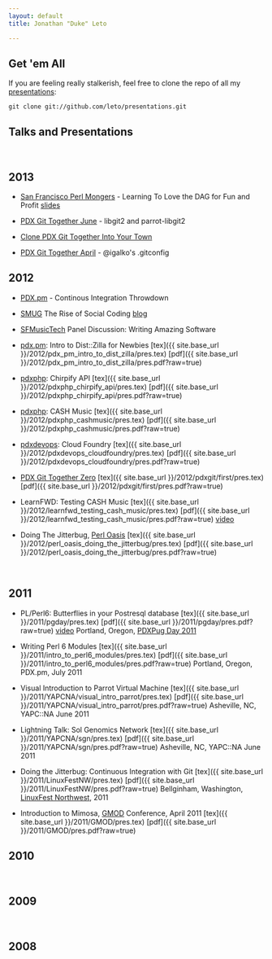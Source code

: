 ```yaml
---
layout: default
title: Jonathan "Duke" Leto

---
```


## Get 'em All

If you are feeling really stalkerish, feel free to clone the repo of all my
[presentations](https://github.com/leto/presentations):

    git clone git://github.com/leto/presentations.git

## Talks and Presentations

<br>

## 2013

* [San Francisco Perl Mongers](http://www.meetup.com/San-Francisco-Perl-Mongers/events/132202742/) - Learning To Love the DAG for Fun and Profit [slides](https://github.com/leto/presentations/blob/master/2013/sf.pm/pres.pdf?raw=true)

* [PDX Git Together June](http://calagator.org/events/1250464403) - libgit2 and parrot-libgit2

* [Clone PDX Git Together Into Your Town](http://opensourcebridge.org/sessions/1131)


* [PDX Git Together April](http://calagator.org/events/1250464008) - @igalko's .gitconfig

## 2012


* [PDX.pm](http://calagator.org/events/1250463084) - Continous Integration Throwdown

* [SMUG](http://calagator.org/events/1250462953) The Rise of Social Coding
[blog](http://letolabs.com/2012/10/10/the-rise-of-social-coding.html)

* [SFMusicTech](http://sfmusictech.com) Panel Discussion: Writing Amazing Software

* [pdx.pm](http://calagator.org/events/1250462548): Intro to Dist::Zilla for Newbies
[tex]({{ site.base_url }}/2012/pdx_pm_intro_to_dist_zilla/pres.tex)
[pdf]({{ site.base_url }}/2012/pdx_pm_intro_to_dist_zilla/pres.pdf?raw=true)

* [pdxphp](http://calagator.org/events/1250462143): Chirpify API
[tex]({{ site.base_url }}/2012/pdxphp_chirpify_api/pres.tex)
[pdf]({{ site.base_url }}/2012/pdxphp_chirpify_api/pres.pdf?raw=true)

* [pdxphp](http://calagator.org/events/1250461934): CASH Music
[tex]({{ site.base_url }}/2012/pdxphp_cashmusic/pres.tex)
[pdf]({{ site.base_url }}/2012/pdxphp_cashmusic/pres.pdf?raw=true)

* [pdxdevops](http://calagator.org/events/1250461712): Cloud Foundry
[tex]({{ site.base_url }}/2012/pdxdevops_cloudfoundry/pres.tex)
[pdf]({{ site.base_url }}/2012/pdxdevops_cloudfoundry/pres.pdf?raw=true)

* [PDX Git Together Zero](http://calagator.org/events/1250461898)
[tex]({{ site.base_url }}/2012/pdxgit/first/pres.tex)
[pdf]({{ site.base_url }}/2012/pdxgit/first/pres.pdf?raw=true)

* LearnFWD: Testing CASH Music
[tex]({{ site.base_url }}/2012/learnfwd_testing_cash_music/pres.tex)
[pdf]({{ site.base_url }}/2012/learnfwd_testing_cash_music/pres.pdf?raw=true)
[video](http://blog.webfwd.org/post/15299208855/test-driven-development-the-new-black)

* Doing The Jitterbug, [Perl Oasis](http://www.perloasis.info/opw2012/)
[tex]({{ site.base_url }}/2012/perl_oasis_doing_the_jitterbug/pres.tex)
[pdf]({{ site.base_url }}/2012/perl_oasis_doing_the_jitterbug/pres.pdf?raw=true)

<br>

## 2011

* PL/Perl6: Butterflies in your Postresql database
[tex]({{ site.base_url }}/2011/pgday/pres.tex)
[pdf]({{ site.base_url }}/2011/pgday/pres.pdf?raw=true)
[video](http://vimeo.com/27975448)
Portland, Oregon, [PDXPug Day 2011](http://wiki.postgresql.org/wiki/PDXPUGDay2011)

* Writing Perl 6 Modules
[tex]({{ site.base_url }}/2011/intro_to_perl6_modules/pres.tex)
[pdf]({{ site.base_url }}/2011/intro_to_perl6_modules/pres.pdf?raw=true)
Portland, Oregon, PDX.pm, July 2011

* Visual Introduction to Parrot Virtual Machine
[tex]({{ site.base_url }}/2011/YAPCNA/visual_intro_parrot/pres.tex)
[pdf]({{ site.base_url }}/2011/YAPCNA/visual_intro_parrot/pres.pdf?raw=true)
Asheville, NC, YAPC::NA June 2011

* Lightning Talk: Sol Genomics Network
[tex]({{ site.base_url }}/2011/YAPCNA/sgn/pres.tex)
[pdf]({{ site.base_url }}/2011/YAPCNA/sgn/pres.pdf?raw=true)
Asheville, NC, YAPC::NA June 2011

* Doing the Jitterbug: Continuous Integration with Git
[tex]({{ site.base_url }}/2011/LinuxFestNW/pres.tex)
[pdf]({{ site.base_url }}/2011/LinuxFestNW/pres.pdf?raw=true)
Bellginham, Washington, [LinuxFest Northwest](http://linuxfestnorthwest.org), 2011

* Introduction to Mimosa, [GMOD](http://gmod.org) Conference, April 2011
[tex]({{ site.base_url }}/2011/GMOD/pres.tex)
[pdf]({{ site.base_url }}/2011/GMOD/pres.pdf?raw=true)

## 2010

<br>

## 2009

<br>

## 2008

